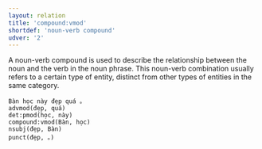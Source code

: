 ```yaml
---
layout: relation
title: 'compound:vmod'
shortdef: 'noun-verb compound'
udver: '2'
---
```


A noun-verb compound is used to describe the relationship between the noun and the verb in the noun phrase. 
This noun-verb combination usually refers to a certain type of entity, distinct from other types of entities in the same category.

~~~ sdparse
Bàn học này đẹp quá 。
advmod(đẹp, quá)
det:pmod(học, này)
compound:vmod(Bàn, học)
nsubj(đẹp, Bàn)
punct(đẹp, 。)
~~~

<!-- Interlanguage links updated Út 9. května 2023, 20:04:07 CEST -->

